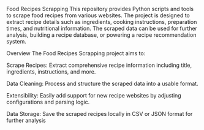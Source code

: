Food Recipes Scrapping
This repository provides Python scripts and tools to scrape food recipes from various websites. The project is designed to extract recipe details such as ingredients, cooking instructions, preparation times, and nutritional information. The scraped data can be used for further analysis, building a recipe database, or powering a recipe recommendation system.

Overview
The Food Recipes Scrapping project aims to:

Scrape Recipes: Extract comprehensive recipe information including title, ingredients, instructions, and more.

Data Cleaning: Process and structure the scraped data into a usable format.

Extensibility: Easily add support for new recipe websites by adjusting configurations and parsing logic.

Data Storage: Save the scraped recipes locally in CSV or JSON format for further analysis
